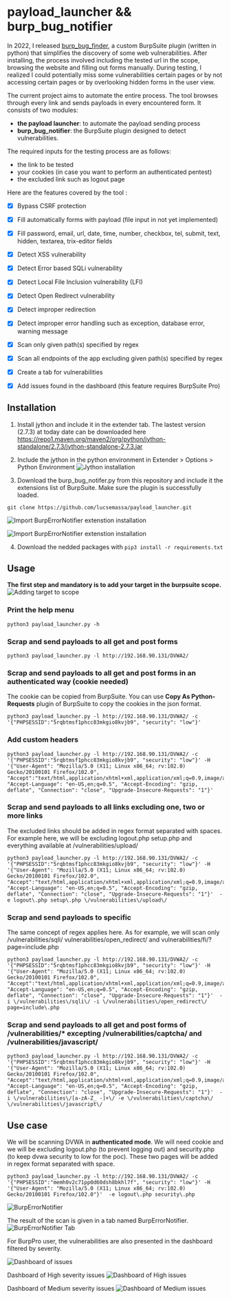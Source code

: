 # payload_launcher && burp_bug_notifier

In 2022, I released [burp_bug_finder](https://github.com/lucsemassa/burp_bug_finder), a custom BurpSuite plugin (written in python) that simplifies the discovery of some web vulnerabilities. After installing, the process involved including the tested url in the scope, browsing the website and filling out forms manually. During testing, I realized I could potentially miss some vulnerabilities certain pages or by not accessing certain pages or by overlooking hidden forms in the user view.

The current project aims to automate the entire process. The tool browses through every link and sends payloads in every encountered form. It consists of two modules:
- **the payload launcher**: to automate the payload sending process
- **burp_bug_notifier**: the BurpSuite plugin designed to detect vulnerabilities.

The required inputs for the testing process are as follows:
- the link to be tested
- your cookies (in case you want to perform an authenticated pentest)
- the excluded link such as logout page

Here are the features covered by the tool :
- [x] Bypass CSRF protection
- [x] Fill automatically forms with payload (file input in not yet implemented)
- [x] Fill password, email, url, date, time, number, checkbox, tel, submit, text, hidden, textarea, trix-editor fields
- [x] Detect XSS vulnerability
- [x] Detect Error based SQLi vulnerability
- [x] Detect Local File Inclusion vulnerability (LFI)
- [x] Detect Open Redirect vulnerability
- [x] Detect improper redirection
- [x] Detect improper error handling such as exception, database error, warning message  
- [x] Scan only given path(s) specified by regex
- [x] Scan all endpoints of the app excluding given path(s) specified by regex
- [x] Create a tab for vulnerabilities
- [x] Add issues found in the dashboard (this feature requires BurpSuite Pro)


## Installation 
1. Install jython and include it in the extender tab. 
The lastest version (2.7.3) at today date can be downloaded here https://repo1.maven.org/maven2/org/python/jython-standalone/2.7.3/jython-standalone-2.7.3.jar

2. Include the jython in the python environment in Extender > Options > Python Environment 
![Jython installation](images/jython.png)

3. Download the burp_bug_notifer.py from this repository and include it the extensions list of BurpSuite. Make sure the plugin is successfully loaded. 
```
git clone https://github.com/lucsemassa/payload_launcher.git
```
![Import BurpErrorNotifier extenstion installation](images/import_plugin.png)

![Import BurpErrorNotifier extenstion installation](images/plugin_loaded.png)

4. Download the nedded packages with `pip3 install -r requirements.txt` 

## Usage 
**The first step and mandatory is to add your target in the burpsuite scope.**
![Adding target to scope](images/scope.png)

### Print the help menu
```
python3 payload_launcher.py -h
```

### Scrap and send payloads to all get and post forms 
```
python3 payload_launcher.py -l http://192.168.90.131/DVWA2/
```

### Scrap and send payloads to all get and post forms in an authenticated way (cookie needed)
The cookie can be copied from BurpSuite. You can use **Copy As Python-Requests** plugin of BurpSuite to copy the cookies in the json format.
```
python3 payload_launcher.py -l http://192.168.90.131/DVWA2/ -c '{"PHPSESSID":"5rqbtmsf1phcc83mkgio8kvjb9", "security": "low"}'
```

### Add custom headers
```
python3 payload_launcher.py -l http://192.168.90.131/DVWA2/ -c '{"PHPSESSID":"5rqbtmsf1phcc83mkgio8kvjb9", "security": "low"}' -H '{"User-Agent": "Mozilla/5.0 (X11; Linux x86_64; rv:102.0) Gecko/20100101 Firefox/102.0", "Accept":"text/html,application/xhtml+xml,application/xml;q=0.9,image/avif,image/webp,*/*;q=0.8", "Accept-Language": "en-US,en;q=0.5", "Accept-Encoding": "gzip, deflate", "Connection": "close", "Upgrade-Insecure-Requests": "1"}' 
```


### Scrap and send payloads to all links excluding one, two or more links 
The excluded links should be added in regex format separated with spaces. For example here, we will be excluding logout.php setup.php and everything available at /vulnerabilities/upload/  
```
python3 payload_launcher.py -l http://192.168.90.131/DVWA2/ -c '{"PHPSESSID":"5rqbtmsf1phcc83mkgio8kvjb9", "security": "low"}' -H '{"User-Agent": "Mozilla/5.0 (X11; Linux x86_64; rv:102.0) Gecko/20100101 Firefox/102.0", "Accept":"text/html,application/xhtml+xml,application/xml;q=0.9,image/avif,image/webp,*/*;q=0.8", "Accept-Language": "en-US,en;q=0.5", "Accept-Encoding": "gzip, deflate", "Connection": "close", "Upgrade-Insecure-Requests": "1"}'  -e logout\.php setup\.php \/vulnerabilities\/upload\/ 
```

### Scrap and send payloads to specific 
The same concept of regex applies here.
As for example, we will scan only /vulnerabilities/sqli/  vulnerabilities/open_redirect/ and vulnerabilities/fi/?page=include.php
```
python3 payload_launcher.py -l http://192.168.90.131/DVWA2/ -c '{"PHPSESSID":"5rqbtmsf1phcc83mkgio8kvjb9", "security": "low"}' -H '{"User-Agent": "Mozilla/5.0 (X11; Linux x86_64; rv:102.0) Gecko/20100101 Firefox/102.0", "Accept":"text/html,application/xhtml+xml,application/xml;q=0.9,image/avif,image/webp,*/*;q=0.8", "Accept-Language": "en-US,en;q=0.5", "Accept-Encoding": "gzip, deflate", "Connection": "close", "Upgrade-Insecure-Requests": "1"}'  -i \/vulnerabilities\/sqli\/ -i \/vulnerabilities\/open_redirect\/ page=include\.php
```

### Scrap and send payloads to all get and post forms of /vulnerabilities/* excepting /vulnerabilities/captcha/ and /vulnerabilities/javascript/

```
python3 payload_launcher.py -l http://192.168.90.131/DVWA2/ -c '{"PHPSESSID":"5rqbtmsf1phcc83mkgio8kvjb9", "security": "low"}' -H '{"User-Agent": "Mozilla/5.0 (X11; Linux x86_64; rv:102.0) Gecko/20100101 Firefox/102.0", "Accept":"text/html,application/xhtml+xml,application/xml;q=0.9,image/avif,image/webp,*/*;q=0.8", "Accept-Language": "en-US,en;q=0.5", "Accept-Encoding": "gzip, deflate", "Connection": "close", "Upgrade-Insecure-Requests": "1"}'  -i \/vulnerabilities\/[a-zA-Z_ -]+\/ -e \/vulnerabilities\/captcha\/ \/vulnerabilities\/javascript\/
```


## Use case
We will be scanning DVWA in **authenticated mode**.
We will need cookie and we will be excluding logout.php (to prevent logging out) and security.php (to keep dvwa security to low for the poc).
These two pages will be added in regex format separated with space.

```
python3 payload_launcher.py -l http://192.168.90.131/DVWA2/ -c '{"PHPSESSID":"memh0v2c71pp0d60dsh8bkhl7f", "security": "low"}' -H '{"User-Agent": "Mozilla/5.0 (X11; Linux x86_64; rv:102.0) Gecko/20100101 Firefox/102.0"}'  -e logout\.php security\.php
```
![BurpErrorNotifier](images/payload_launcher.png)

The result of the scan is given in a tab named BurpErrorNotifier.
![BurpErrorNotifier Tab](images/burp_error_notifier_tab.png)

For BurpPro user, the vulnerabilities are also presented in the dashboard filtered by severity.

![Dashboard of issues](images/dashboard.png)

Dashboard of High severity issues
![Dashboard of High issues](images/severity_high.png)

Dashboard of Medium severity issues
![Dashboard of Medium issues](images/severity_medium.png)
